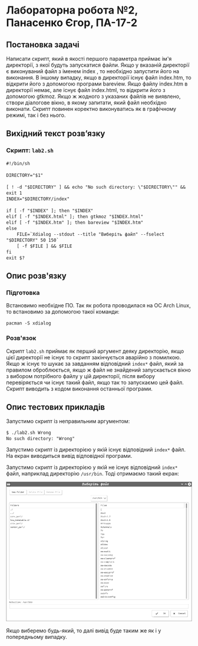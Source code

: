 # Лабораторна робота №2, Панасенко Єгор, ПА-17-2

## Постановка задачі

Написати скрипт, який в якості першого параметра приймає ім'я директорії, з якої будуть запускатися файли. Якщо у вказаній директорії є виконуваний файл з іменем index , то необхідно запустити його на виконання. В іншому випадку, якщо в директорії існує файл index.htm, то відкрити його з допомогою програми bareview. Якщо файлу index.htm в директорії немає, але існує файл index.html, то відкрити його з допомогою gtkmoz. Якщо ж жодного з указаних файлів не виявлено, створи діалогове вікно, в якому запитати, який файл необхідно виконати. Скрипт повинен коректно виконуватись як в графічному режимі, так і без нього.

## Вихідний текст розв’язку

### Скрипт: `lab2.sh`
```shell
#!/bin/sh

DIRECTORY="$1"

[ ! -d "$DIRECTORY" ] && echo "No such directory: \"$DIRECTORY\"" && exit 1
INDEX="$DIRECTORY/index"

if [ -f "$INDEX" ]; then "$INDEX"
elif [ -f "$INDEX.html" ]; then gtkmoz "$INDEX.html"
elif [ -f "$INDEX.htm" ]; then bareview "$INDEX.htm"
else
    FILE=`Xdialog --stdout --title "Виберіть файл" --fselect "$DIRECTORY" 50 150`
    [ -f $FILE ] && $FILE
fi
exit $?
```

## Опис розв'язку

### Підготовка

Встановимо необхідне ПО. Так як робота проводилася на ОС Arch Linux,
то встановимо за допомогою такої команди:
```shell
pacman -S xdialog
```

### Розв'язок

Скрипт `lab2.sh` приймає як перший аргумент деяку директорію,
якщо цієї директорії не існує то скрипт закінчується аварійно з помилкою.
Якщо ж існує то шукає за завданням відповідний `index*` файл,
який за правилом оброблюється, якщо ж файл не знайдений запускається вікно
з вибором потрібного файлу у цій директорії,
після вибору перевіряється чи існує такий файл, якщо так то запускаємо цей файл.
Скрипт виводить з кодом виконання останньої програми.

## Опис тестових прикладів

Запустимо скрипт із неправильним аргументом:
```shell
$ ./lab2.sh Wrong
No such directory: "Wrong"
```

Запустимо скрипт із директорією у якій існує відповідний `index*` файл.
На екран виводиться вивід відповідної програми.

Запустимо скрипт із директорією у якій не існує відповідний `index*` файл,
наприклад директорію `/usr/bin`.
Тоді отримаємо такий екран:

![Filechooser](Filechooser.png)

Якщо виберемо будь-який, то далі вивід буде таким же як і
у попередньому випадку.
